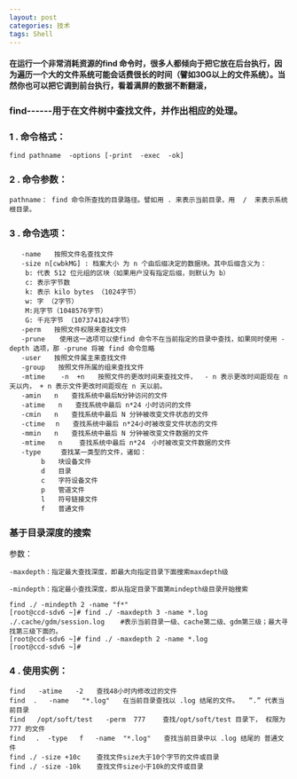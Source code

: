 ```yaml
---
layout: post
categories: 技术
tags: Shell   
---
```


#### 在运行一个非常消耗资源的find 命令时，很多人都倾向于把它放在后台执行，因为遍历一个大的文件系统可能会话费很长的时间（譬如30G以上的文件系统）。当然你也可以把它调到前台执行，看着满屏的数据不断翻滚，

### find------用于在文件树中查找文件，并作出相应的处理。

### 1 . 命令格式：

	find pathname  -options [-print  -exec  -ok]

### 2 . 命令参数：

	pathname： find 命令所查找的目录路径。譬如用 . 来表示当前目录，用  /  来表示系统根目录。

### 3 . 命令选项：
	
       -name　　按照文件名查找文件
       -size n[cwbkMG] : 档案大小 为 n 个由后缀决定的数据块。其中后缀含义为：
	    b: 代表 512 位元组的区块（如果用户没有指定后缀，则默认为 b）
	    c: 表示字节数
	    k: 表示 kilo bytes （1024字节）
	    w: 字 （2字节）
	    M:兆字节（1048576字节）
	    G: 千兆字节 （1073741824字节）
       -perm　　按照文件权限来查找文件
       -prune　  使用这一选项可以使find 命令不在当前指定的目录中查找，如果同时使用 -depth 选项，那 -prune 将被 find 命令忽略
       -user　　按照文件属主来查找文件
       -group　　按照文件所属的组来查找文件
       -mtime    -n  +n　　按照文件的更改时间来查找文件，  - n 表示更改时间距现在 n 天以内， + n 表示文件更改时间距现在 n 天以前。
	   -amin　　n　　查找系统中最后N分钟访问的文件
	   -atime　　n　　查找系统中最后 n*24 小时访问的文件
	   -cmin　　n　　查找系统中最后 N 分钟被改变文件状态的文件
	   -ctime　 n　　查找系统中最后 n*24小时被改变文件状态的文件
	   -mmin　　n　　查找系统中最后 N 分钟被改变文件数据的文件
	   -mtime　　n 　　查找系统中最后 n*24　小时被改变文件数据的文件
	   -type　　　查找某一类型的文件，诸如：
			b　　块设备文件
			d　　目录
			c　　字符设备文件
			p　　管道文件
			l　　符号链接文件
			f　　普通文件
			
### 基于目录深度的搜索
	
参数：

	-maxdepth：指定最大查找深度，即最大向指定目录下面搜索maxdepth级

	-mindepth：指定最小查找深度，即从指定目录下面第mindepth级目录开始搜索

	find ./ -mindepth 2 -name "f*"
	[root@ccd-sdv6 ~]# find ./ -maxdepth 3 -name *.log
	./.cache/gdm/session.log    #表示当前目录一级、cache第二级、gdm第三级；最大寻找第三级下面的。
	[root@ccd-sdv6 ~]# find ./ -maxdepth 2 -name *.log
	[root@ccd-sdv6 ~]#



### 4 . 使用实例：

	find　　-atime　　-2　　查找48小时内修改过的文件
	find  .   -name　　"*.log"　　在当前目录查找以 .log 结尾的文件。　　“.” 代表当前目录
	find   /opt/soft/test　　-perm  777 　　查找/opt/soft/test 目录下， 权限为   777 的文件
	find 　.  -type   f   -name  "*.log"　　查找当前目录中以 .log 结尾的 普通文件
	find ./ -size +10c    查找文件size大于10个字节的文件或目录
	find ./ -size -10k    查找文件size小于10k的文件或目录
	
